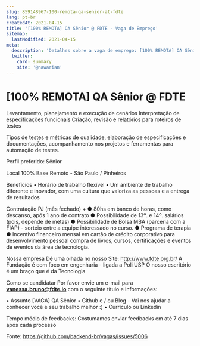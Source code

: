```yaml
---
slug: 859148967-100-remota-qa-senior-at-fdte
lang: pt-br
createdAt: 2021-04-15
title: '[100% REMOTA] QA Sênior @ FDTE - Vaga de Emprego'
sitemap:
  lastModified: 2021-04-15
meta:
  description: 'Detalhes sobre a vaga de emprego: [100% REMOTA] QA Sênior @ FDTE'
  twitter:
    card: summary
    site: '@nawarian'
---
```


# [100% REMOTA] QA Sênior @ FDTE

Levantamento, planejamento e execução de cenários
Interpretação de especificações funcionais
Criação, revisão e relatórios para roteiros de testes

Tipos de testes e métricas de qualidade, elaboração de especificações e documentações, acompanhamento nos projetos e ferramentas para automação de testes.

Perfil preferido: Sênior

Local
100%
Base Remoto - São Paulo / Pinheiros

Benefícios
• Horário de trabalho flexível
• Um ambiente de trabalho diferente e inovador, com uma cultura que valoriza as pessoas e a entrega de resultados

Contratação
PJ (mês fechado) +
● 80hs em banco de horas, como descanso, após 1 ano de contrato
● Possibilidade de 13º. e 14º. salários (pois, depende de metas)
● Possibilidade de Bolsa MBA (parceria com a FIAP) - sorteio entre a equipe interessado no curso.
● Programa de terapia
● Incentivo financeiro mensal em cartão de crédito corporativo para desenvolvimento pessoal
compra de livros, cursos, certificações e eventos de eventos da área de tecnologia.

Nossa empresa
Dê uma olhada no nosso Site: http://www.fdte.org.br/
A Fundação é com foco em engenharia - ligada a Poli USP
O nosso escritório é um braço que é da Tecnologia

Como se candidatar
Por favor envie um e-mail para **vanessa.bruno@fdte.io** com o seguinte título e informações:

• Assunto [VAGA] QA Sênior
• Github e / ou Blog - Vai nos ajudar a conhecer você e seu trabalho melhor :)
• Currículo ou Linkedin

Tempo médio de feedbacks: Costumamos enviar feedbacks em até 7 dias após cada processo

Fonte: https://github.com/backend-br/vagas/issues/5006